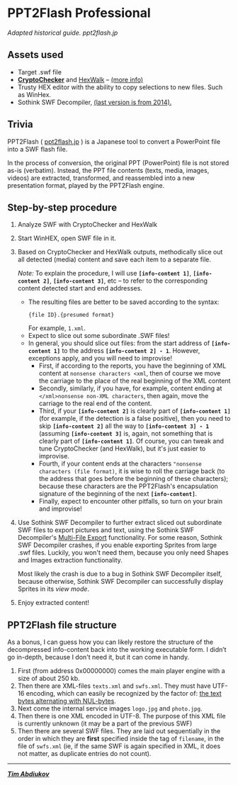 # PPT2Flash Professional
*Adapted historical guide. ppt2flash.jp*

## Assets used

* Target .swf file
* **[CryptoChecker](https://github.com/TAbdiukov/Reverse_CryptoChecker)** and [HexWalk](https://github.com/gcarmix/HexWalk/) – [(more info)](https://github.com/TAbdiukov/extract/blob/main/JAR.md)  
* Trusty HEX editor with the ability to copy selections to new files. Such as WinHex.  
* Sothink SWF Decompiler, [(last version is from 2014).](https://es.wikipedia.org/wiki/Sothink_SWF_Decompiler)

## Trivia

PPT2Flash ( [ppt2flash.jp](https://www.ppt2flash.jp/) ) is a Japanese tool to convert a PowerPoint file into a SWF flash file.  

In the process of conversion, the original PPT (PowerPoint) file is not stored as-is (verbatim). Instead, the PPT file contents (texts, media, images, videos) are extracted, transformed, and reassembled into a new presentation format, played by the PPT2Flash engine.

## Step-by-step procedure

1. Analyze SWF with CryptoChecker and HexWalk
2. Start WinHEX, open SWF file in it.
3. Based on CryptoChecker and HexWalk outputs, methodically slice out all detected (media) content and save each item to a separate file.  

	*Note:* To explain the procedure, I will use **`[info-content 1]`**, **`[info-content 2]`**, **`[info-content 3]`**, etc – to refer to the corresponding content detected start and end addresses.  
	* The resulting files are better to be saved according to the syntax: 
		```
		{file ID}.{presumed format}
		```  
		For example, `1.xml`.
	* Expect to slice out some subordinate .SWF files!
	* In general, you should slice out files: from the start address of **`[info-content 1]`** to the address **`[info-content 2] - 1`**. However, exceptions apply, and you will need to improvise!
		- First, if according to the reports, you have the beginning of XML content at `nonsense characters <xml`, then of course we move the carriage to the place of the real beginning of the XML content
		- Secondly, similarly, if you have, for example, content ending at `</xml>nonsense non-XML characters`, then again, move the carriage to the real end of the content.
		- Third, if your **`[info-content 2]`** is clearly part of **`[info-content 1]`** (for example, if the detection is a false positive), then you need to skip **`[info-content 2]`** all the way to **`[info-content 3] - 1`** (assuming **`[info-content 3]`** is, again, not something that is clearly part of **`[info-content 1]`**. Of course, you can tweak and tune CryptoChecker (and HexWalk), but it's just easier to improvise.
		- Fourth, if your content ends at the characters `"nonsense characters (file format)`, it is wise to roll the carriage back (to the address that goes before the beginning of these characters); because these characters are the PPT2Flash's encapsulation signature of the beginning of the next **`[info-content]`**.
		- Finally, expect to encounter other pitfalls, so turn on your brain and improvise!
4. Use Sothink SWF Decompiler to further extract sliced out subordinate SWF files to export pictures and text, using the Sothink SWF Decompiler's <ins>Multi-File Export</ins> functionality. For some reason, Sothink SWF Decompiler crashes, if you enable exporting Sprites from large .swf files. Luckily, you won't need them, because you only need Shapes and Images extraction functionality. 

	Most likely the crash is due to a bug in Sothink SWF Decompiler itself, because otherwise, Sothink SWF Decompiler can successfully display Sprites in its *view mode*.

5. Enjoy extracted content!

## PPT2Flash file structure

As a bonus, I can guess how you can likely restore the structure of the decompressed info-content back into the working executable form. I didn’t go in-depth, because I don't need it, but it can come in handy.

1. First (from address 0x00000000) comes the main player engine with a size of about 250 kb.
2. Then there are XML-files `texts.xml` and `swfs.xml`. They must have UTF-16 encoding, which can easily be recognized by the factor of: [the text bytes alternating with NUL-bytes](https://stackoverflow.com/q/50070289).
3. Next come the internal service images `logo.jpg` and `photo.jpg`. 
4. Then there is one XML encoded in UTF-8. The purpose of this XML file is currently unknown (it may be a part of the previous SWF)
5. Then there are several SWF files. They are laid out sequentially in the order in which they are **first** specified inside the tag of `filename`, in the file of `swfs.xml` (ie, if the same SWF is again specified in XML, it does not matter, as duplicate entries do not count).

---------------------------------

***[Tim Abdiukov](https://github.com/TAbdiukov)***
